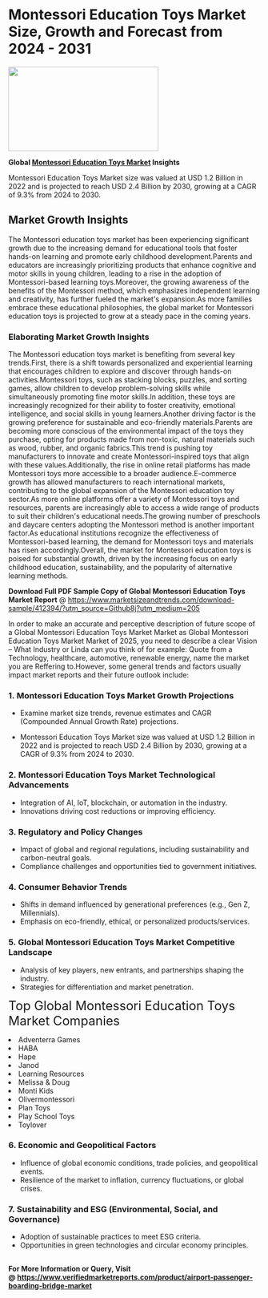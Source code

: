 <H1>Montessori Education Toys Market Size, Growth and Forecast from 2024 - 2031</H1><img class="aligncenter size-medium wp-image-584254" src="https://thirdeyenews.in/wp-content/uploads/2024/09/Global-Market-Research-300x168.jpeg" alt="" width="300" height="168" /><p><strong>Global&nbsp;<a href="https://www.marketsizeandtrends.com/download-sample/412394/?utm_source=Github8j?utm_medium=205">Montessori Education Toys Market</a> Insights</strong></p><p>Montessori Education Toys Market size was valued at USD 1.2 Billion in 2022 and is projected to reach USD 2.4 Billion by 2030, growing at a CAGR of 9.3% from 2024 to 2030.</p><p><h2>Market Growth Insights</h2> The Montessori education toys market has been experiencing significant growth due to the increasing demand for educational tools that foster hands-on learning and promote early childhood development.Parents and educators are increasingly prioritizing products that enhance cognitive and motor skills in young children, leading to a rise in the adoption of Montessori-based learning toys.Moreover, the growing awareness of the benefits of the Montessori method, which emphasizes independent learning and creativity, has further fueled the market's expansion.As more families embrace these educational philosophies, the global market for Montessori education toys is projected to grow at a steady pace in the coming years.<h3>Elaborating Market Growth Insights</h3> The Montessori education toys market is benefiting from several key trends.First, there is a shift towards personalized and experiential learning that encourages children to explore and discover through hands-on activities.Montessori toys, such as stacking blocks, puzzles, and sorting games, allow children to develop problem-solving skills while simultaneously promoting fine motor skills.In addition, these toys are increasingly recognized for their ability to foster creativity, emotional intelligence, and social skills in young learners.Another driving factor is the growing preference for sustainable and eco-friendly materials.Parents are becoming more conscious of the environmental impact of the toys they purchase, opting for products made from non-toxic, natural materials such as wood, rubber, and organic fabrics.This trend is pushing toy manufacturers to innovate and create Montessori-inspired toys that align with these values.Additionally, the rise in online retail platforms has made Montessori toys more accessible to a broader audience.E-commerce growth has allowed manufacturers to reach international markets, contributing to the global expansion of the Montessori education toy sector.As more online platforms offer a variety of Montessori toys and resources, parents are increasingly able to access a wide range of products to suit their children's educational needs.The growing number of preschools and daycare centers adopting the Montessori method is another important factor.As educational institutions recognize the effectiveness of Montessori-based learning, the demand for Montessori toys and materials has risen accordingly.Overall, the market for Montessori education toys is poised for substantial growth, driven by the increasing focus on early childhood education, sustainability, and the popularity of alternative learning methods.<p><span class=""><strong>Download Full PDF Sample Copy of Global Montessori Education Toys Market Report</strong> @ <a href="https://www.marketsizeandtrends.com/download-sample/412394/?utm_source=Github8j?utm_medium=205" target="_blank">https://www.marketsizeandtrends.com/download-sample/412394/?utm_source=Github8j?utm_medium=205</a></span></p><p>In order to make an accurate and perceptive description of future scope of a Global&nbsp;Montessori Education Toys Market Market as Global&nbsp;Montessori Education Toys Market Market of 2025, you need to describe a clear Vision &ndash; What Industry or Linda can you think of for example: Quote from a Technology, healthcare, automotive, renewable energy, name the market you are Reffering to.However, some general trends and factors usually impact market reports and their future outlook include:</p><h3>1.&nbsp;<strong>Montessori Education Toys Market Growth Projections</strong></h3><ul><li>Examine market size trends, revenue estimates and CAGR (Compounded Annual Growth Rate) projections.</li><li><p>Montessori Education Toys Market size was valued at USD 1.2 Billion in 2022 and is projected to reach USD 2.4 Billion by 2030, growing at a CAGR of 9.3% from 2024 to 2030.</p></li></ul><h3>2.&nbsp;<strong>Montessori Education Toys Market Technological Advancements</strong></h3><ul><li>Integration of AI, IoT, blockchain, or automation in the industry.</li><li>Innovations driving cost reductions or improving efficiency.</li></ul><h3>3.&nbsp;<strong>Regulatory and Policy Changes</strong></h3><ul><li>Impact of global and regional regulations, including sustainability and carbon-neutral goals.</li><li>Compliance challenges and opportunities tied to government initiatives.</li></ul><h3>4.&nbsp;<strong>Consumer Behavior Trends</strong></h3><ul><li>Shifts in demand influenced by generational preferences (e.g., Gen Z, Millennials).</li><li>Emphasis on eco-friendly, ethical, or personalized products/services.</li></ul><h3>5.&nbsp;<strong>Global Montessori Education Toys Market Competitive Landscape</strong></h3><ul><li>Analysis of key players, new entrants, and partnerships shaping the industry.</li><li>Strategies for differentiation and market penetration.</li></ul><p data-pm-slice="1 1 []"><span style="color: inherit; font-family: inherit; font-size: 25px;">Top Global Montessori Education Toys Market Companies</span></p><div class="" data-test-id=""><p><li>Adventerra Games</li><li> HABA</li><li> Hape</li><li> Janod</li><li> Learning Resources</li><li> Melissa & Doug</li><li> Monti Kids</li><li> Olivermontessori</li><li> Plan Toys</li><li> Play School Toys</li><li> Toylover</li></p></div><h3>6.&nbsp;<strong>Economic and Geopolitical Factors</strong></h3><ul><li>Influence of global economic conditions, trade policies, and geopolitical events.</li><li>Resilience of the market to inflation, currency fluctuations, or global crises.</li></ul><h3>7.&nbsp;<strong>Sustainability and ESG (Environmental, Social, and Governance)</strong></h3><ul><li>Adoption of sustainable practices to meet ESG criteria.</li><li>Opportunities in green technologies and circular economy principles.</li></ul><h2><strong style="font-size: 14px;">For More Information or Query, Visit @&nbsp;</strong><a style="background-color: #ffffff; font-size: 14px;" href="https://www.marketsizeandtrends.com/report/montessori-education-toys-market/" target="_blank">https://www.verifiedmarketreports.com/product/airport-passenger-boarding-bridge-market</a></h2>